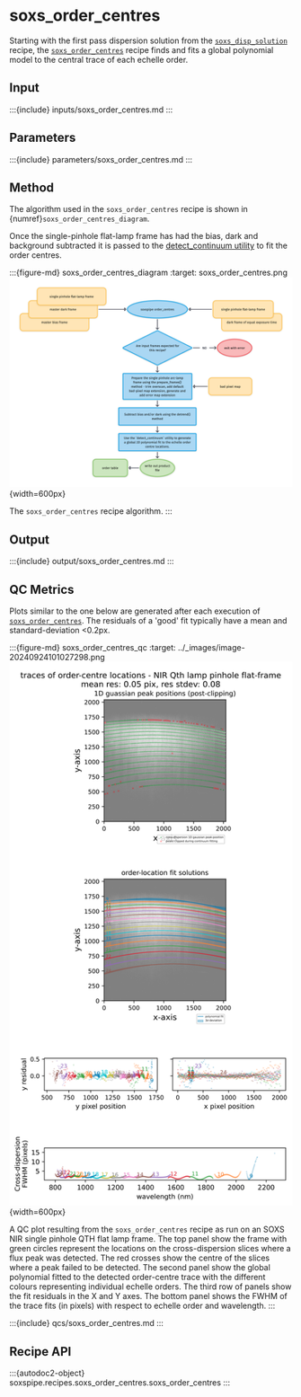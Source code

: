# soxs_order_centres

Starting with the first pass dispersion solution from the [`soxs_disp_solution`](#soxspipe.recipes.soxs_disp_solution) recipe, the [`soxs_order_centres`](#soxspipe.recipes.soxs_order_centres) recipe finds and fits a global polynomial model to the central trace of each echelle order.

## Input

:::{include} inputs/soxs_order_centres.md
:::


## Parameters


:::{include} parameters/soxs_order_centres.md
:::



## Method

The algorithm used in the `soxs_order_centres` recipe is shown in {numref}`soxs_order_centres_diagram`.



Once the single-pinhole flat-lamp frame has had the bias, dark and background subtracted it is passed to the [detect_continuum utility](../utils/detect_continuum.md) to fit the order centres.

:::{figure-md} soxs_order_centres_diagram
:target: soxs_order_centres.png
![](soxs_order_centres.png){width=600px}

The `soxs_order_centres` recipe algorithm.
:::

## Output


:::{include} output/soxs_order_centres.md
:::


## QC Metrics

Plots similar to the one below are generated after each execution of [`soxs_order_centres`](#soxspipe.recipes.soxs_order_centres). The residuals of a 'good' fit typically have a mean and standard-deviation <0.2px.


:::{figure-md} soxs_order_centres_qc
:target: ../_images/image-20240924101027298.png
![image-20240924101027298](../_images/image-20240924101027298.png){width=600px}

A QC plot resulting from the `soxs_order_centres` recipe as run on an SOXS NIR single pinhole QTH flat lamp frame. The top panel show the frame with green circles represent the locations on the cross-dispersion slices where a flux peak was detected. The red crosses show the centre of the slices where a peak failed to be detected. The second panel show the global polynomial fitted to the detected order-centre trace with the different colours representing individual echelle orders. The third row of panels show the fit residuals in the X and Y axes. The bottom panel shows the FWHM of the trace fits (in pixels) with respect to echelle order and wavelength.
:::



:::{include} qcs/soxs_order_centres.md
:::

## Recipe API

:::{autodoc2-object} soxspipe.recipes.soxs_order_centres.soxs_order_centres
:::
